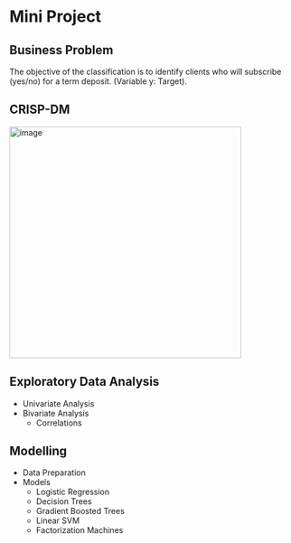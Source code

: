 # Mini Project

## Business Problem
The objective of the classification is to identify clients who will subscribe (yes/no) for a term deposit. (Variable y: Target).

## CRISP-DM
<img width="410" alt="image" src="https://user-images.githubusercontent.com/89999861/202351216-4f728ebc-26d0-4d0a-b1de-f8f589628cac.png">

## Exploratory Data Analysis
- Univariate Analysis
- Bivariate Analysis
  - Correlations

## Modelling
- Data Preparation
- Models
  - Logistic Regression
  - Decision Trees
  - Gradient Boosted Trees
  - Linear SVM
  - Factorization Machines
  

